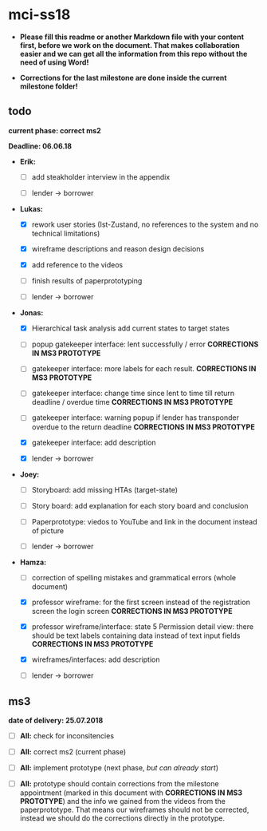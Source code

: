 # mci-ss18

- **Please fill this readme or another Markdown file with your content first, 
before we work on the document. That makes collaboration easier and we can 
get all the information from this repo without the need of using Word!**

- **Corrections for the last milestone are done inside the current milestone
  folder!**

## todo

**current phase: correct ms2**

**Deadline: 06.06.18**

- **Erik:** 

  - [ ] add steakholder interview in the appendix

  - [ ] lender -> borrower

- **Lukas:** 
  
  - [x] rework user stories (Ist-Zustand, no references to the system and no technical limitations)

  - [x] wireframe descriptions and reason design decisions
  
  - [x] add reference to the videos
  
  - [ ] finish results of paperprototyping
  
  - [ ] lender -> borrower

- **Jonas:** 

  - [x] Hierarchical task analysis add current states to target states
  
  - [ ] popup gatekeeper interface: lent successfully / error **CORRECTIONS IN MS3 PROTOTYPE**
  
  - [ ] gatekeeper interface: more labels for each result. **CORRECTIONS IN MS3 PROTOTYPE**
  
  - [ ] gatekeeper interface: change time since lent to time till return deadline / overdue time **CORRECTIONS IN MS3 PROTOTYPE**
  
  - [ ] gatekeeper interface: warning popup if lender has transponder overdue to the return deadline **CORRECTIONS IN MS3 PROTOTYPE**
  
  - [x] gatekeeper interface: add description
  
  - [x] lender -> borrower


- **Joey:** 

  - [ ] Storyboard: add missing HTAs (target-state)

  - [ ] Story board: add explanation for each story board and conclusion

  - [ ] Paperprototype: viedos to YouTube and link in the document instead of picture
  
  - [ ] lender -> borrower

- **Hamza:**
  
  - [ ] correction of spelling mistakes and grammatical errors (whole document)
  
  - [x] professor wireframe: for the first screen instead of the registration screen the login screen 
        **CORRECTIONS IN MS3 PROTOTYPE**
  
  - [x] professor wireframe/interface: state 5 Permission detail view: there should be text labels
        containing data instead of text input fields **CORRECTIONS IN MS3 PROTOTYPE** 

  - [x] wireframes/interfaces: add description
  
  - [ ] lender -> borrower

## ms3

**date of delivery: 25.07.2018**

- [ ] **All:** check for inconsitencies 

- [ ] **All:** correct ms2 (current phase)

- [ ] **All:** implement prototype (next phase, *but can already start*)

- [ ] **All:** prototype should contain corrections from the milestone appointment (marked in this
               document with **CORRECTIONS IN MS3 PROTOTYPE**) and the info we gained from the 
               videos from the paperprototype. That means our wireframes should not be corrected,
               instead we should do the corrections directly in the prototype.
               
